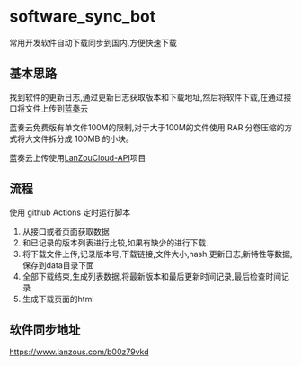 # software_sync_bot
常用开发软件自动下载同步到国内,方便快速下载

## 基本思路

找到软件的更新日志,通过更新日志获取版本和下载地址,然后将软件下载,在通过接口将文件上传到[蓝奏云](http://pan.lanzou.com)

蓝奏云免费版有单文件100M的限制,对于大于100M的文件使用 RAR 分卷压缩的方式将大文件拆分成 100MB 的小块。

蓝奏云上传使用[LanZouCloud-API](https://github.com/zaxtyson/LanZouCloud-API)项目


## 流程

使用 github Actions 定时运行脚本

1. 从接口或者页面获取数据
2. 和已记录的版本列表进行比较,如果有缺少的进行下载.
3. 将下载文件上传,记录版本号,下载链接,文件大小,hash,更新日志,新特性等数据,保存到data目录下面
4. 全部下载结束,生成列表数据,将最新版本和最后更新时间记录,最后检查时间记录
5. 生成下载页面的html


## 软件同步地址

https://www.lanzous.com/b00z79vkd
